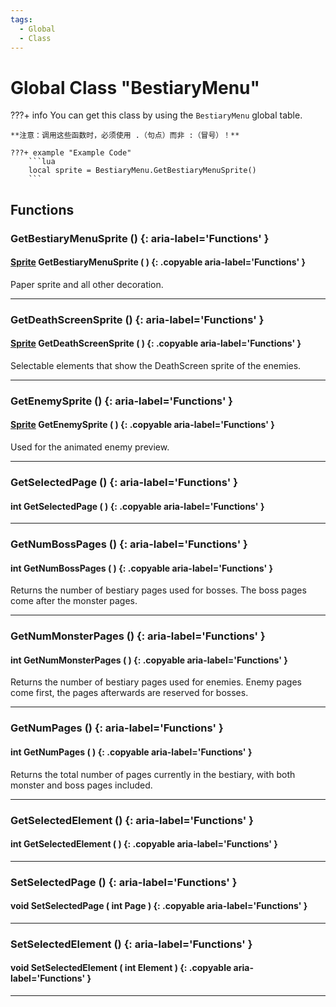 ```yaml
---
tags:
  - Global
  - Class
---
```

# Global Class "BestiaryMenu"

???+ info
    You can get this class by using the `BestiaryMenu` global table.

    **注意：调用这些函数时，必须使用 .（句点）而非 :（冒号）！**
    
    ???+ example "Example Code"
        ```lua
        local sprite = BestiaryMenu.GetBestiaryMenuSprite()
        ```

## Functions

### GetBestiaryMenuSprite () {: aria-label='Functions' }
#### [Sprite](../Sprite.md) GetBestiaryMenuSprite ( ) {: .copyable aria-label='Functions' }
Paper sprite and all other decoration.
___
### GetDeathScreenSprite () {: aria-label='Functions' }
#### [Sprite](../Sprite.md) GetDeathScreenSprite ( ) {: .copyable aria-label='Functions' }
Selectable elements that show the DeathScreen sprite of the enemies.
___
### GetEnemySprite () {: aria-label='Functions' }
#### [Sprite](../Sprite.md) GetEnemySprite ( ) {: .copyable aria-label='Functions' }
Used for the animated enemy preview.
___
### GetSelectedPage () {: aria-label='Functions' }
#### int GetSelectedPage ( ) {: .copyable aria-label='Functions' }

___
### GetNumBossPages () {: aria-label='Functions' }
#### int GetNumBossPages ( ) {: .copyable aria-label='Functions' }
Returns the number of bestiary pages used for bosses. The boss pages come after the monster pages.

___
### GetNumMonsterPages () {: aria-label='Functions' }
#### int GetNumMonsterPages ( ) {: .copyable aria-label='Functions' }
Returns the number of bestiary pages used for enemies. Enemy pages come first, the pages afterwards are reserved for bosses.

___
### GetNumPages () {: aria-label='Functions' }
#### int GetNumPages ( ) {: .copyable aria-label='Functions' }
Returns the total number of pages currently in the bestiary, with both monster and boss pages included.

___
### GetSelectedElement () {: aria-label='Functions' }
#### int GetSelectedElement ( ) {: .copyable aria-label='Functions' }

___
### SetSelectedPage () {: aria-label='Functions' }
#### void SetSelectedPage ( int Page ) {: .copyable aria-label='Functions' }

___
### SetSelectedElement () {: aria-label='Functions' }
#### void SetSelectedElement ( int Element ) {: .copyable aria-label='Functions' }

___